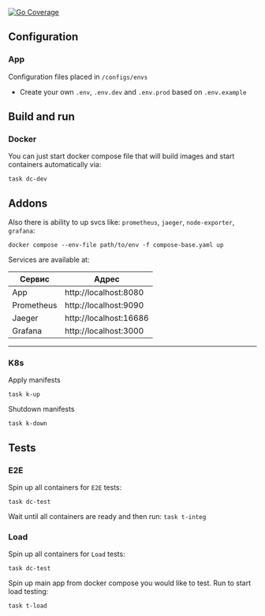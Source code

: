 [![Go Coverage](https://github.com/JMURv/sso/wiki/coverage.svg)](https://raw.githack.com/wiki/JMURv/sso/coverage.html)
## Configuration
### App
Configuration files placed in `/configs/envs`
- Create your own `.env`, `.env.dev` and `.env.prod` based on `.env.example`


## Build and run
### Docker
You can just start docker compose file that will build images and start containers automatically via:
```shell
task dc-dev
```

## Addons
Also there is ability to up svcs like: `prometheus`, `jaeger`, `node-exporter`, `grafana`:
```shell
docker compose --env-file path/to/env -f compose-base.yaml up
```
Services are available at:

| Сервис     | Адрес                  |
|------------|------------------------|
| App        | http://localhost:8080  |
| Prometheus | http://localhost:9090  |
| Jaeger     | http://localhost:16686 |
| Grafana    | http://localhost:3000  |

___

### K8s

Apply manifests

```shell
task k-up
```

Shutdown manifests

```shell
task k-down
```

## Tests
### E2E
Spin up all containers for `E2E` tests:
```shell
task dc-test
```
Wait until all containers are ready and then run: `task t-integ`

### Load
Spin up all containers for `Load` tests:
```shell
task dc-test
```

Spin up main app from docker compose you would like to test.
Run to start load testing:
```shell
task t-load
```
